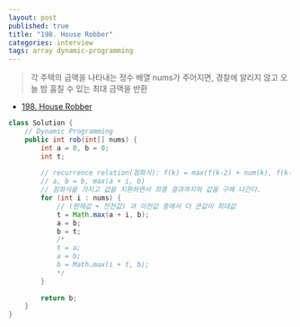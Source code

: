 ```yaml
---
layout: post
published: true
title: "198. House Robber"
categories: interview
tags: array dynamic-programming
---
```


> 각 주택의 금액을 나타내는 정수 배열 nums가 주어지면, 경찰에 알리지 않고 오늘 밤 훔칠 수 있는 최대 금액을 반환

- [198. House Robber](https://leetcode.com/problems/house-robber)

```java
class Solution {
    // Dynamic Programming
    public int rob(int[] nums) {
        int a = 0, b = 0;
        int t;
        
        // recurrence relation(점화식): f(k) = max(f(k-2) + num(k), f(k-1))
        // a, b = b, max(a + i, b)
        // 점화식을 가지고 값을 치환하면서 최종 결과까지의 값을 구해 나간다. 
        for (int i : nums) {
            // (현재값 + 전전값) 과 이전값 중에서 더 큰값이 최대값
            t = Math.max(a + i, b);
            a = b;
            b = t;
            /*
            t = a;
            a = b;
            b = Math.max(i + t, b);
            */
        }
        
        return b;
    }
}
```